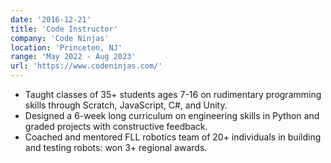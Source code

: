 ```yaml
---
date: '2016-12-21'
title: 'Code Instructor'
company: 'Code Ninjas'
location: 'Princeton, NJ'
range: 'May 2022 - Aug 2023'
url: 'https://www.codeninjas.com/'
---
```


- Taught classes of 35+ students ages 7-16 on rudimentary programming skills through Scratch, JavaScript, C#, and Unity.
- Designed a 6-week long curriculum on engineering skills in Python and graded projects with constructive feedback.
- Coached and mentored FLL robotics team of 20+ individuals in building and testing robots: won 3+ regional awards.
